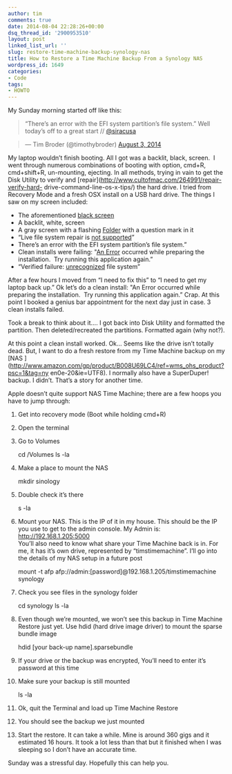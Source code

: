 ```yaml
---
author: tim
comments: true
date: 2014-08-04 22:28:26+00:00
dsq_thread_id: '2900953510'
layout: post
linked_list_url: ''
slug: restore-time-machine-backup-synology-nas
title: How to Restore a Time Machine Backup From a Synology NAS
wordpress_id: 1649
categories:
- Code
tags:
- HOWTO
---
```


My Sunday morning started off like this:

> “There’s an error with the EFI system partition’s file system.” Well today’s
off to a great start // [@siracusa](https://twitter.com/siracusa)

>

> — Tim Broder (@timothybroder) [August 3,
2014](https://twitter.com/timothybroder/statuses/495938712375939073)

My laptop wouldn’t finish booting. All I got was a backlit, black, screen.  I
went through numerous combinations of booting with option, cmd+R, cmd+shift+R,
un-mounting, ejecting. In all methods, trying in vain to get the Disk Utility
to verify and [repair](http://www.cultofmac.com/264991/repair-verify-hard-
drive-command-line-os-x-tips/) the hard drive. I tried from Recovery Mode and
a fresh OSX install on a USB hard drive. The things I saw on my screen
included:

  * The aforementioned [black screen](https://discussions.apple.com/message/18177363)
  * A backlit, white, screen
  * A gray screen with a flashing [Folder](http://support.apple.com/kb/TS1440?viewlocale=en_US&locale=en_US) with a question mark in it
  * “Live file system repair is [not supported](https://discussions.apple.com/thread/5739421?tstart=0)”
  * There’s an error with the EFI system partition’s file system.”
  * Clean installs were failing: "[An Error](https://discussions.apple.com/thread/5467959?tstart=0) occurred while preparing the installation.  Try running this application again.”
  * “Verified failure: [unrecognized](http://forums.macrumors.com/showthread.php?t=1667862) file system”

After a few hours I moved from “I need to fix this” to “I need to get my
laptop back up.” Ok let’s do a clean install: "An Error occurred while
preparing the installation.  Try running this application again.” Crap. At
this point I booked a genius bar appointment for the next day just in case. 3
clean installs failed.

Took a break to think about it…. I got back into Disk Utility and formatted
the partition. Then deleted/recreated the partitions. Formatted again (why
not?).

At this point a clean install worked. Ok… Seems like the drive isn’t totally
dead. But, I want to do a fresh restore from my Time Machine backup on my [NAS
](http://www.amazon.com/gp/product/B008U69LC4/ref=wms_ohs_product?psc=1&tag=ny
en0e-20&ie=UTF8). I normally also have a SuperDuper! backup. I didn’t. That’s
a story for another time.

Apple doesn’t quite support NAS Time Machine; there are a few hoops you have
to jump through:

  1. Get into recovery mode (Boot while holding cmd+R)
  2. Open the terminal
  3. Go to Volumes  

    
        cd /Volumes
    ls -la
    

  4. Make a place to mount the NAS 
    
        mkdir sinology
    

  5. Double check it’s there 
    
        s -la

  6. Mount your NAS. This is the IP of it in my house. This should be the IP you use to get to the admin console. My Admin is: http://192.168.1.205:5000  
You’ll also need to know what share your Time Machine back is in. For me, it
has it’s own drive, represented by “timstimemachine”. I’ll go into the details
of my NAS setup in a future post

    
        mount -t afp afp://admin:[password]@192.168.1.205/timstimemachine synology

  7. Check you see files in the synology folder 
    
        cd synology
    ls -la

  8. Even though we’re mounted, we won’t see this backup in Time Machine Restore just yet. Use hdid (hard drive image driver) to mount the sparse bundle image 
    
        hdid [your back-up name].sparsebundle

  9. If your drive or the backup was encrypted, You’ll need to enter it’s password at this time
  10. Make sure your backup is still mounted 
    
        ls -la

  11. Ok, quit the Terminal and load up Time Machine Restore
  12. You should see the backup we just mounted
  13. Start the restore. It can take a while. Mine is around 360 gigs and it estimated 16 hours. It took a lot less than that but it finished when I was sleeping so I don’t have an accurate time.

Sunday was a stressful day. Hopefully this can help you.

